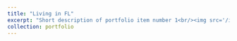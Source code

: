 ```yaml
---
title: "Living in FL"
excerpt: "Short description of portfolio item number 1<br/><img src='/images/golf1.png'>"
collection: portfolio
---
```


